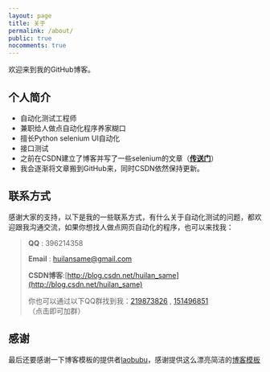 ```yaml
---
layout: page
title: 关于
permalink: /about/
public: true
nocomments: true
---
```


欢迎来到我的GitHub博客。

## 个人简介

- 自动化测试工程师
- 兼职给人做点自动化程序养家糊口
- 擅长Python selenium UI自动化
- 接口测试
- 之前在CSDN建立了博客并写了一些selenium的文章（**[传送门](http://blog.csdn.net/huilan_same)**）
- 我会逐渐将文章搬到GitHub来，同时CSDN依然保持更新。

## 联系方式

感谢大家的支持，以下是我的一些联系方式，有什么关于自动化测试的问题，都欢迎跟我沟通交流，如果你想找人做点网页自动化的程序，也可以来找我：

> **QQ** : 396214358
>
> **Email** : huilansame@gmail.com
>
> **CSDN博客**:[http://blog.csdn.net/huilan_same](http://blog.csdn.net/huilan_same)
>
> 你也可以通过以下QQ群找到我：[219873826](http://jq.qq.com/?_wv=1027&k=29W8YFM) , [151496851](http://jq.qq.com/?_wv=1027&k=2DZ512r)（点击即可加群）

## 感谢

最后还要感谢一下博客模板的提供者[laobubu](http://laobubu.net)，感谢提供这么漂亮简洁的[博客模板](https://github.com/laobubu/jekyll-theme-EasyBook)
